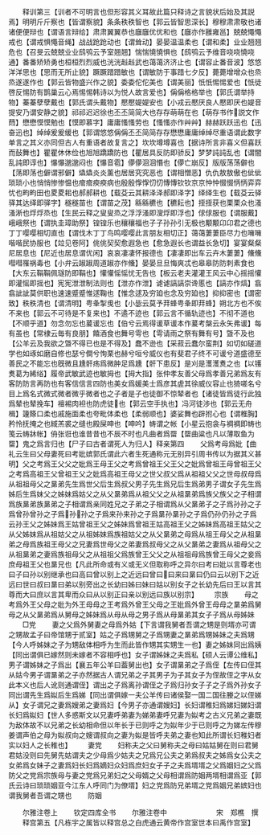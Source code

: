 <!-- { "loadSidebar": true } -->
　　释训第三【训者不可明言也但形容其义耳故此篇只释诗之言貌状后始及其説焉】明明斤斤察也【皆谓察貌】条条秩秩智也【郭云皆智思深长】穆穆肃肃敬也诸诸便便辩也【谓语言辩给】肃肃翼翼恭也廱廱优优和也【廱亦作雝雍邕】兢兢憴憴戒也【谓戒惧憴音绳】战战跄跄动也【谓耸动】晏晏温温柔也【谓和柔】业业翘翘危也【召旻云兢兢业业鸱鸮云予室翘翘】惴惴憢憢惧也【鸱鸮云予维音哓哓憢哓通】番番矫矫勇也桓桓烈烈威也洸洸赳赳武也蔼蔼济济止也【谓容止番音波】悠悠洋洋思也【思而无所止貌】蹶蹶踖踖敏也【谓敏防于事踖七夕反】薨薨增增众也烝烝遂遂作也【郭云皆物盛兴作之貌】委委佗佗美也【谓美丽】忯忯惕惕爱也【忯徒啓反惕防有鹊巢云心焉惕惕韩诗以为悦人故言爱也】偁偁格格举也【郭氏谓举持物】蓁蓁孽孽戴也【郭氏谓头戴物】懕懕媞媞安也【小戎云懕厌良人懕即厌也媞音提安乃谓安静之貌】祁祁迟迟徐也丕丕简简大也存存萌萌在也【萌存书作説文作蕄】懋懋慔慔勉也【慔即慕字】庸庸慅慅劳也【慅慅亦作艸艸】赫赫跃跃迅也【迅奋迅也】绰绰爰爰缓也【郭谓悠悠偁偁丕丕简简存存懋懋庸庸绰绰尽重语谓此数字单言之其义亦同但古人有重语者故复言之】坎坎墫墫喜也【据诗所言非喜义但喜跃而鼔舞也】瞿瞿休休俭也旭旭蹻蹻防也【瞿居具反防即骄反】梦梦訰訰乱也【谓闇乱訰即谆也】懪懪邈邈闷也【懪音雹】儚儚洄洄惽也【儚亡崩反】版版荡荡僻也【荡即荡也僻谓邪僻】爞爞炎炎薰也居居究究恶也【谓相憎恶】仇仇敖敖傲也佌佌琐琐小也悄悄惨惨愠也痯痯瘐瘐病也殷殷惸惸忉忉慱慱钦钦京京忡忡惙惙怲怲弈弈忧也畇畇田也畟畟耜也郝郝耕也【载芟云其耕泽泽郝即泽字】绎绎生也【载芟云驿驿其达绎即驿字】穟穟苗也【谓苗之茂】緜緜穮也【穮耘也】挃挃获也栗栗众也溞溞淅也烰烰烝也【生民云释之叟叟烝之浮浮溞即溲烰即浮也】俅俅服也【谓服戴】峨峨祭也【谓执圭璋助祭】锽锽乐也穰穰福也子子孙孙引无极也颙颙卬卬君之德也丁丁嘤嘤相切直也【谓伐木丁丁鸟鸣嘤嘤此言朋友相切正】蔼蔼萋萋臣尽力也噰噰喈喈民协服也【竝见卷阿】佻佻契契愈遐急也【愈急遐长也谓益长急切】宴宴粲粲尼居息也【尼近也居息谓优闲】哀哀凄凄怀报德也【凄凄即出车云卉木萋萋】儵儵嘒嘒罹祸毒也【小弁云踧踧周道踧亦作儵】晏晏旦旦悔爽忒也皋皋防防刺素食也【大东云鞙鞙佩璲防即鞙也】懽懽愮愮忧无告也【板云老夫灌灌王风云中心摇摇懽即灌愮即摇也】宪宪泄泄制法则也【泄亦作泄】谑谑謞謞崇谗慝也【謞亦作熇】翕翕訿訿莫供职也速速蹙蹙惟逑鞠也【惟念逑及穷廹也念及穷廹也】抑抑密也【谓密致】秩秩清也【谓清明】甹夆掣曵也【小毖云莫予荓蜂甹夆即荓蜂】朔北方也不俟不来也【郭云不可待是不复来也】不遹不迹也【郭云言不循轨迹也】不彻不道也【不顺乎道】勿念勿忘也萲谖忘也【伯兮云焉得谖草谖本作萲考槃云永矢弗谖】每有虽也【常棣云毎有良朋】饎酒食也舞号雩也【雩请雨之祭有舞有号】曁不及也【公羊云及我欲之曁不得已也是不得及】蠢不逊也【采菽云蠢尔蛮荆】如切如磋道学也如琢如磨自修也瑟兮僴兮恂栗也赫兮咺兮威仪也有斐君子终不可谖兮道盛德至善民之不能忘也旣微且尰骭疡爲微肿足爲尰【骭下患反】是刈是濩濩煑之也【以镬煑葛为絺绤】履帝武敏武迹也敏拇也【拇大指】张仲孝友善父母爲孝善兄弟爲友有客防防言再防也有客信信言四防也美女爲媛美士爲彦其虗其徐威仪容止也猗嗟名兮目上爲名式微式微者微乎微者也之子者是子也徒御不惊辇者也【诸徒皆爲徒行此独爲辇也辇挽车】襢裼肉袒也防虎徒也【郭云空手执也】冯河徒渉也【郭云无舟楫】籧篨口柔也戚施面柔也夸毗体柔也【柔弱顺也】婆娑舞也辟拊心也【谓椎胸】矜怜抚掩之也緎羔裘之缝也殿屎呻也【呻吟】帱谓之帐【小星云抱衾与裯裯即帱也笺云帱牀帐】侜张诳也谁昔昔也不辰不时也凡曲者爲罶【罶曲粱也凡以薄取鱼为罶】鬼之爲言归也【尸子曰古者谓死人为归人】释亲第四
　　父爲考母爲妣【曲礼云生曰父母妻死曰考妣嫔郭氏谓此六者生死通称元无别异引周书传以为据其义甚明】父之考爲王父父之妣爲王母王父之考爲曾祖王父王父之妣爲曾祖王母曾祖王父之考爲高祖王父曾祖王父之妣爲高祖王母父之世父叔父爲从祖祖父父之世母叔母爲从祖祖母父之晜弟先生爲世父后生爲叔父男子先生爲兄后生爲弟男子谓女子先生爲姊后生爲妹父之姊妹爲姑父之从父晜弟爲从祖父父之从祖晜弟爲族父族父之子相谓爲族晜弟族晜弟之子相谓爲亲同姓兄之子弟之子相谓爲从父晜弟子之子爲孙孙之子爲曾孙曾孙之子爲孙孙之子爲来孙来孙之子爲晜孙晜孙之子爲仍孙仍孙之子爲云孙王父之姊妹爲王姑曾祖王父之姊妹爲曾祖王姑高祖王父之姊妹爲高祖王姑父之从父姊妹爲从祖姑父之从祖姊妹爲族祖姑父之从父晜弟之母爲从祖王母父之从祖晜弟之母爲族祖王母父之兄妻爲世母父之弟妻爲叔母父之从父晜弟之妻爲从祖母父之从祖晜弟之妻爲族祖母父之从祖祖父爲族曾王父父之从祖祖母爲族曾王母父之妾爲庶母祖王父也晜兄也【凡此所命或有义或无义但取称呼之异尔曰考曰妣以言尊老也曰子曰孙以别继承也曰高曰曾以别上之近远曰曾曰曰来曰晜曰仍曰云以别下之近远曰世曰叔曰晜曰弟以别旁出之长幼曰姊曰妹曰姑以别女子之长幼先后曰王以言其尊而大曰庶以言其卑而众曰从以别正曰亲以别远曰族以别宗】
　　宗族
　　母之考爲外王父母之妣为外王母母之王考爲外曾王父母之王妣爲外曾王母母之晜弟爲舅母之从父晜弟爲从舅母之姊妹爲从母从母之男子爲从母晜弟其女子子爲从母姊妹
　　□党
　　妻之父爲外舅妻之母爲外姑【下言谓我舅者吾谓之甥是则壻亦可谓之甥故孟子曰帝馆甥于贰室】姑之子爲甥舅之子爲甥妻之晜弟爲甥姊妹之夫爲甥【今人呼姊妹之子为甥敌体相呼为生而此皆作甥其实甥生一也】妻之姊妹同出爲姨【同出谓俱已嫁然则未嫁者不容相呼也】女子谓姊妹之夫爲私【硕人云谭公维私】男子谓姊妹之子爲出【襄五年公羊曰葢舅出也】女子谓晜弟之子爲侄【左传曰侄其从姑今男子谓晜弟之子亦然据古人谓兄弟之子其男子为子其女子为侄故侄之字从女此本义也后人讹则通谓侄】谓出之子爲离孙谓侄之子爲归孙女子子之子爲外孙女子同出谓先生爲姒后生爲娣【同出谓俱嫁一夫公羊传曰诸侯娶一国二国往媵之以侄娣从】女子谓兄之妻爲嫂弟之妻爲妇【今男子亦通谓嫂妇】长妇谓稚妇爲娣妇娣妇谓长妇爲姒妇【世人多惑斯文以兄妻呼弟妻为娣弟妻呼兄妻为姒考之古义兄弟之妻既为敌体故不以兄弟之长幼相命但以年长于已则呼之为姒年少于已则呼之为娣左传穆姜谓声伯之母为姒叔向之嫂谓叔向之妻为姒是皆呼夫弟之妻也知此所谓长妇稚妇者实以妇人之长稚也】
　　妻党
　　妇称夫之父曰舅称夫之母曰姑姑舅在则曰君舅君姑没则曰先舅先姑谓夫之少母爲少姑夫之兄爲兄公夫之弟爲叔夫之姊爲女公夫之女弟爲女妹子之妻爲妇长妇爲嫡妇众妇爲庶妇女子子之夫爲壻壻之父爲姻妇之父爲防父之党爲宗族母与妻之党爲兄弟妇之父母婿之父母相谓爲防姻两壻相谓爲亚【郭氏云诗曰琐琐姻亚今江东人呼同门为僚壻】妇之党爲防兄弟壻之党爲姻兄弟嫔妇也谓我舅者吾谓之甥也
　　防姻

　　尔雅注卷上
　　钦定四库全书
　　尔雅注卷中　　　　　　　宋　郑樵　撰
　　释宫第五【凡栋宇之属皆以释宫总之白虎通云黄帝作宫室世本曰禹作宫室】
